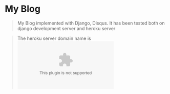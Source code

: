 # My Blog

>My Blog implemented with Django, Disqus. It has been tested both on django development server and heroku server

>The heroku server domain name is ![wenxu.heroku.com](wenxu.heroku.com)



